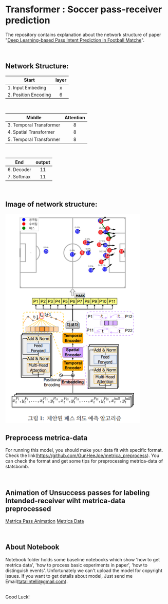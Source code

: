 # Transformer : Soccer pass-receiver prediction

The repository contains explanation about the network structure of paper "[Deep Learning-based Pass Intent Prediction in Football Matche](https://www.dbpia.co.kr/pdf/pdfView.do?nodeId=NODE11862501)".  


<br>

## Network Structure:  

| Start        | layer           |
| ------------- |:-------------:|
| 1. Input Embeding    | x           |
| 2. Position Encoding| 6     |

<br>
 
| Middle        | Attention           |
| ------------- |:-------------:|
| 3. Temporal Transformer | 8     |
| 4. Spatial Transformer | 8      |
| 5. Temporal Transformer | 8      |

<br>

| End        | output           |
| ------------- |:-------------:|
| 6. Decoder | 11      |
| 7. Softmax | 11      |

<br>

## Image of network structure:  

<img src=./images/pass_intention_algorithm.png alt="drawing" width="420"/>

<br>

## Preprocess metrica-data
For running this model, you should make your data fit with specific format. <br>
Check the link(https://github.com/GunHeeJoe/metrica_preprocess). You can check the format and get some tips for preprocessing metrica-data of statsbomb.

<br>

## Animation of Unsuccess passes for labeling Intended-receiver wiht metrica-data preprocessed

[Metrica Pass Animation](https://drive.google.com/drive/folders/1rKPn8ivr99hSjokezpy_jRRW8u8ZjAZx?usp=sharing)
[Metrica Data](https://drive.google.com/drive/u/0/folders/1VoLVWMaFLXY-8KVkLL9Z6NGLYsMP23y5)

<br>

## About Notebook

Notebook folder holds some baseline notebooks which show 'how to get metrica data', 'how to process basic experiments in paper', 'how to distinguish events'. Unfortunately we can't upload the model for copyright issues. If you want to get details about model, Just send me Email(tatalintelli@gmail.com).

<br>
Good Luck!
